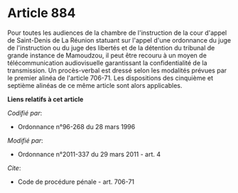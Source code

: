 # Article 884

Pour toutes les audiences de la chambre de l'instruction de la cour d'appel de Saint-Denis de La Réunion statuant sur l'appel
d'une ordonnance du juge de l'instruction ou du juge des libertés et de la détention du tribunal de grande instance de
Mamoudzou, il peut être recouru à un moyen de télécommunication audiovisuelle garantissant la confidentialité de la
transmission. Un procès-verbal est dressé selon les modalités prévues par le premier alinéa de l'article 706-71. Les
dispositions des cinquième et septième alinéas de ce même article sont alors applicables.

**Liens relatifs à cet article**

_Codifié par_:

  - Ordonnance n°96-268 du 28 mars 1996

_Modifié par_:

  - Ordonnance n°2011-337 du 29 mars 2011 - art. 4

_Cite_:

  - Code de procédure pénale - art. 706-71
